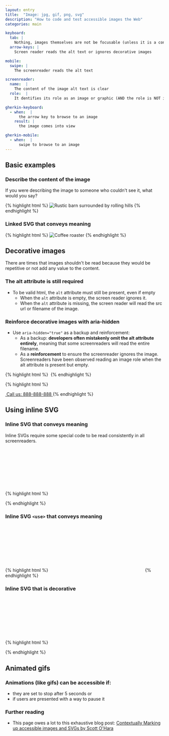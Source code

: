 ```yaml
---
layout: entry
title:  "Image: jpg, gif, png, svg"
description: "How to code and test accessible images the Web"
categories: main

keyboard:
  tab: |
    Nothing, images themselves are not be focusable (unless it is a control)
  arrow-keys: |
    Screen reader reads the alt text or ignores decorative images

mobile:
  swipe: |
    The screenreader reads the alt text

screenreader:
  name:  |
    The content of the image alt text is clear
  role:  |
    It dentifies its role as an image or graphic (AND the role is NOT included in the alt text)

gherkin-keyboard: 
  - when:  |
      the arrow key to browse to an image
    result: |
      the image comes into view

gherkin-mobile:
  - when:  |
      swipe to browse to an image
---
```


## Basic examples

### Describe the content of the image
If you were describing the image to someone who couldn't see it, what would you say?

{% highlight html %}
<img src="/farm.jpg" 
     alt="Rustic barn surrounded by rolling hills">
{% endhighlight %}

### Linked SVG that conveys meaning

{% highlight html %}
<img src="/coffee-roaster.svg" 
     role="img"
     alt="Coffee roaster">
{% endhighlight %}

## Decorative images

There are times that images shouldn't be read because they would be repetitive or not add any value to the content.

### The alt attribute is still required

- To be valid html, the `alt` attribute must still be present, even if empty
  - When the `alt` attribute is empty, the screen reader ignores it.
  - When the `alt` attribute is missing, the screen reader will read the src url or filename of the image.

### Reinforce decorative images with aria-hidden

- Use `aria-hidden="true"` as a backup and reinforcement:
  - As a backup: **developers often mistakenly omit the alt attribute entirely**, meaning that some screenreaders will read the entire filename.
  - As a **reinforcement** to ensure the screenreader ignores the image. Screenreaders have been observed reading an image role when the alt attribute is present but empty.

{% highlight html %}
<img src="/info-icon.png" aria-hidden="true" alt>
{% endhighlight %}

{% highlight html %}
<a href="tel:8888888888">
  <!-- The phone icon would be repetitive in this case and should be hidden -->
  <img src="/phone-icon.png" aria-hidden="true" alt>
  Call us: 888-888-888
</a>
{% endhighlight %}


## Using inline SVG

### Inline SVG that conveys meaning

Inline SVGs require some special code to be read consistently in all screenreaders.

{% highlight html %}
<svg role="img" focusable="false">
  <title>Accessible Name</title>
  <use xlink:href="#svg-id" aria-hidden="true" />
  <!-- if not using <use> then the child elements 
       of the inline SVG would go here -->
</svg>
{% endhighlight %}

### Inline SVG `<use>` that conveys meaning
{% highlight html %}
<svg role="img" aria-label="Name" focusable="false">
  <use xlink:href="#..." aria-hidden="true"></use>
</svg>
{% endhighlight %}


### Inline SVG that is decorative
{% highlight html %}
<svg aria-hidden="true" focusable="false">
  <!-- ... --> 
</svg>
{% endhighlight %}

## Animated gifs

### Animations (like gifs) can be accessible if:
- they are set to stop after 5 seconds or 
- if users are presented with a way to pause it

### Further reading

- This page owes a lot to this exhaustive blog post: [Contextually Marking up accessible images and SVGs by Scott O'Hara](https://www.scottohara.me/blog/2019/05/22/contextual-images-svgs-and-a11y.html)
